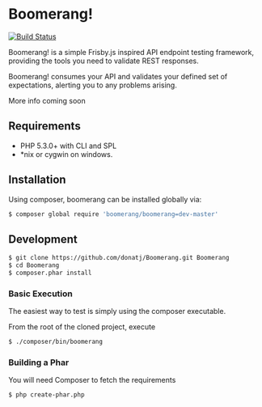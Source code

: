 # Boomerang!

[![Build Status](https://travis-ci.org/donatj/Boomerang.png?branch=master)](https://travis-ci.org/donatj/Boomerang)

Boomerang! is a simple Frisby.js inspired API endpoint testing framework, providing the tools you need to validate REST responses.

Boomerang! consumes your API and validates your defined set of expectations, alerting you to any problems arising.

More info coming soon

## Requirements

- PHP 5.3.0+ with CLI and SPL
- *nix or cygwin on windows.

## Installation

Using composer, boomerang can be installed globally via: 

```bash
$ composer global require 'boomerang/boomerang=dev-master'
```

## Development

```bash
$ git clone https://github.com/donatj/Boomerang.git Boomerang
$ cd Boomerang
$ composer.phar install
```

### Basic Execution

The easiest way to test is simply using the composer executable.

From the root of the cloned project, execute 
```bash
$ ./composer/bin/boomerang
```

### Building a Phar

You will need Composer to fetch the requirements

```bash
$ php create-phar.php
```
